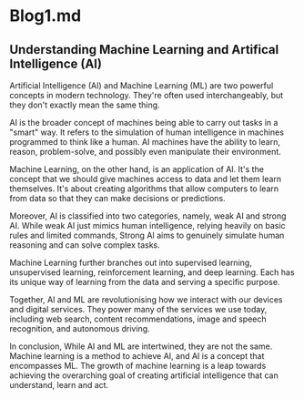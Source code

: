 # Blog1.md

## Understanding Machine Learning and Artifical Intelligence (AI)

Artificial Intelligence (AI) and Machine Learning (ML) are two powerful concepts in modern technology. They're often used interchangeably, but they don't exactly mean the same thing.

AI is the broader concept of machines being able to carry out tasks in a "smart" way. It refers to the simulation of human intelligence in machines programmed to think like a human. AI machines have the ability to learn, reason, problem-solve, and possibly even manipulate their environment.

Machine Learning, on the other hand, is an application of AI. It's the concept that we should give machines access to data and let them learn themselves. It's about creating algorithms that allow computers to learn from data so that they can make decisions or predictions. 

Moreover, AI is classified into two categories, namely, weak AI and strong AI. While weak AI just mimics human intelligence, relying heavily on basic rules and limited commands, Strong AI aims to genuinely simulate human reasoning and can solve complex tasks.

Machine Learning further branches out into supervised learning, unsupervised learning, reinforcement learning, and deep learning. Each has its unique way of learning from the data and serving a specific purpose.

Together, AI and ML are revolutionising how we interact with our devices and digital services. They power many of the services we use today, including web search, content recommendations, image and speech recognition, and autonomous driving.

In conclusion, While AI and ML are intertwined, they are not the same. Machine learning is a method to achieve AI, and AI is a concept that encompasses ML. The growth of machine learning is a leap towards achieving the overarching goal of creating artificial intelligence that can understand, learn and act.

